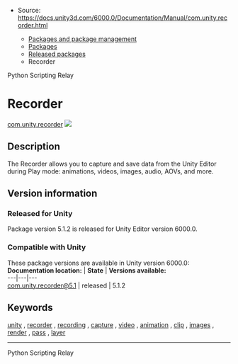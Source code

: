 * Source: https://docs.unity3d.com/6000.0/Documentation/Manual/com.unity.recorder.html

  * [Packages and package management](https://docs.unity3d.com/6000.0/Documentation/Manual/PackagesList.html)
  * [Packages](https://docs.unity3d.com/6000.0/Documentation/Manual/Packages-all.html)
  * [Released packages](https://docs.unity3d.com/6000.0/Documentation/Manual/pack-safe.html)
  * Recorder 


[](https://docs.unity3d.com/6000.0/Documentation/Manual/com.unity.scripting.python.html)
Python Scripting 
[](https://docs.unity3d.com/6000.0/Documentation/Manual/com.unity.services.relay.html)
Relay 
# Recorder
[com.unity.recorder](https://docs.unity3d.com/Packages/com.unity.recorder@5.1/manual/index.html) ![](https://docs.unity3d.com/6000.0/Documentation/uploads/Main/iconRel.png)
## Description
The Recorder allows you to capture and save data from the Unity Editor during Play mode: animations, videos, images, audio, AOVs, and more. 
## Version information
### Released for Unity
Package version 5.1.2 is released for Unity Editor version 6000.0.
### Compatible with Unity
These package versions are available in Unity version 6000.0:
**Documentation location:** | **State** | **Versions available:**  
---|---|---  
[com.unity.recorder@5.1](https://docs.unity3d.com/Packages/com.unity.recorder@5.1/manual/index.html) | released | 5.1.2  
## Keywords
[unity](https://docs.unity3d.com/6000.0/Documentation/Manual/pack-keys.html#unity) , [recorder](https://docs.unity3d.com/6000.0/Documentation/Manual/pack-keys.html#recorder) , [recording](https://docs.unity3d.com/6000.0/Documentation/Manual/pack-keys.html#recording) , [capture](https://docs.unity3d.com/6000.0/Documentation/Manual/pack-keys.html#capture) , [video](https://docs.unity3d.com/6000.0/Documentation/Manual/pack-keys.html#video) , [animation](https://docs.unity3d.com/6000.0/Documentation/Manual/pack-keys.html#animation) , [clip](https://docs.unity3d.com/6000.0/Documentation/Manual/pack-keys.html#clip) , [images](https://docs.unity3d.com/6000.0/Documentation/Manual/pack-keys.html#images) , [render](https://docs.unity3d.com/6000.0/Documentation/Manual/pack-keys.html#render) , [pass](https://docs.unity3d.com/6000.0/Documentation/Manual/pack-keys.html#pass) , [layer](https://docs.unity3d.com/6000.0/Documentation/Manual/pack-keys.html#layer)
* * *
[](https://docs.unity3d.com/6000.0/Documentation/Manual/com.unity.scripting.python.html)
Python Scripting 
[](https://docs.unity3d.com/6000.0/Documentation/Manual/com.unity.services.relay.html)
Relay 
